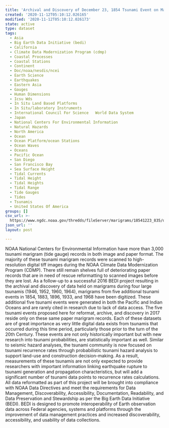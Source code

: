 ```yaml
---
title: 'Archival and Discovery of December 23, 1854 Tsunami Event on Marigrams'
created: '2020-11-12T05:10:12.026165'
modified: '2020-11-12T05:10:12.026173'
state: active
type: dataset
tags:
  - Asia
  - Big Earth Data Initiative (bedi)
  - California
  - Climate Data Modernization Program (cdmp)
  - Coastal Processes
  - Coastal Stations
  - Continent
  - Doc/noaa/nesdis/ncei
  - Earth Science
  - Earthquakes
  - Eastern Asia
  - Gauges
  - Human Dimensions
  - Icsu Wds
  - In Situ Land Based Platforms
  - In Situ/laboratory Instruments
  - International Council For Science   World Data System
  - Japan
  - National Centers For Environmental Information
  - Natural Hazards
  - North America
  - Ocean
  - Ocean Platform/ocean Stations
  - Ocean Waves
  - Oceans
  - Pacific Ocean
  - San Diego
  - San Francisco Bay
  - Sea Surface Height
  - Tidal Currents
  - Tidal Height
  - Tidal Heights
  - Tidal Range
  - Tide Gauges
  - Tides
  - Tsunamis
  - United States Of America
groups: []
csv_url: >-
  https://www.ngdc.noaa.gov/thredds/fileServer/marigrams/18541223_835/digitized/sfpr_18541223.csv.gz
json_url: ''
layout: post

---
```

NOAA National Centers for Environmental Information have more than 3,000 tsunami marigram (tide gauge) records in both image and paper format. The majority of these tsunami marigram records were scanned to high-resolution digital tiff images during the NOAA Climate Data Modernization Program (CDMP). There still remain shelves full of deteriorating paper records that are in need of rescue reformatting to scanned images before they are lost.  As a follow-up to a successful 2016 BEDI project resulting in the archival and discovery of data held on marigrams during four large tsunamis (1946, 1952, 1960, 1964), marigrams from five additional tsunami events in 1854, 1883, 1896, 1933, and 1968 have been digitized. These additional five tsunami events were generated in both the Pacific and Indian Oceans and are rarely cited in research due to lack of data access.  The five tsunami events proposed here for reformat, archive, and discovery in 2017 reside only on these same paper marigram records. Each of these datasets are of great importance as very little digital data exists from tsunamis that occurred during this time period, particularly those prior to the turn of the 20th Century. These events are not only historically important but with new research into tsunami probabilities, are statistically important as well. Similar to seismic hazard analyses, the tsunami community is now focused on tsunami recurrence rates through probabilistic tsunami hazard analysis to support land-use and construction decision-making. As a result, measurements of these tsunamis are not only expected to provide researchers with important information linking earthquake rupture to tsunami generation and propagation characteristics, but will add a significant number of tsunami data points to recurrence rates calculations.  All data reformatted as part of this project will be brought into compliance with NOAA Data Directives and meet the requirements for Data Management, Discoverability, Accessibility, Documentation, Readability, and Data Preservation and Stewardship as per the Big Earth Data Initiative (BEDI). BEDI is designed to promote interoperability of Earth observation data across Federal agencies, systems and platforms through the improvement of data management practices and increased discoverability, accessibility, and usability of data collections.
